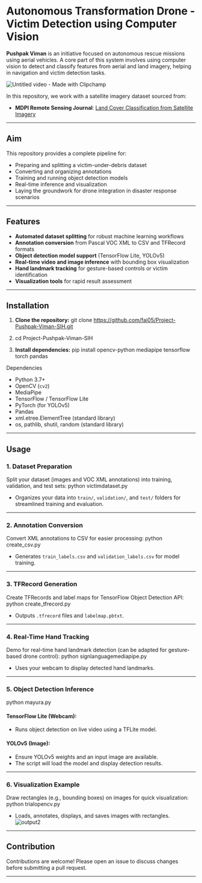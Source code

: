 # Autonomous Transformation Drone - Victim Detection using Computer Vision
 
**Pushpak Viman** is an initiative focused on autonomous rescue missions using aerial vehicles. A core part of this system involves using computer vision to detect and classify features from aerial and land imagery, helping in navigation and victim detection tasks.

![Untitled video - Made with Clipchamp](https://github.com/user-attachments/assets/9ff94a8b-69d4-4cd5-9dc3-b20f1f356f1f)



 
In this repository, we work with a satellite imagery dataset sourced from:
 
- **MDPI Remote Sensing Journal**: [Land Cover Classification from Satellite Imagery](https://www.mdpi.com/2072-4292/14/13/2977)

---

## Aim

This repository provides a complete pipeline for:
- Preparing and splitting a victim-under-debris dataset
- Converting and organizing annotations
- Training and running object detection models
- Real-time inference and visualization
- Laying the groundwork for drone integration in disaster response scenarios

---

## Features

- **Automated dataset splitting** for robust machine learning workflows
- **Annotation conversion** from Pascal VOC XML to CSV and TFRecord formats
- **Object detection model support** (TensorFlow Lite, YOLOv5)
- **Real-time video and image inference** with bounding box visualization
- **Hand landmark tracking** for gesture-based controls or victim identification
- **Visualization tools** for rapid result assessment

---

## Installation

1. **Clone the repository:**
git clone https://github.com/fai05/Project-Pushpak-Viman-SIH.git


2. cd Project-Pushpak-Viman-SIH


3. **Install dependencies:**
pip install opencv-python mediapipe tensorflow torch pandas

Dependencies
- Python 3.7+
- OpenCV (`cv2`)
- MediaPipe
- TensorFlow / TensorFlow Lite
- PyTorch (for YOLOv5)
- Pandas
- xml.etree.ElementTree (standard library)
- os, pathlib, shutil, random (standard library)


---

## Usage

### 1. Dataset Preparation

Split your dataset (images and VOC XML annotations) into training, validation, and test sets:
python victimdataset.py

- Organizes your data into `train/`, `validation/`, and `test/` folders for streamlined training and evaluation.

---

### 2. Annotation Conversion

Convert XML annotations to CSV for easier processing:
python create_csv.py

- Generates `train_labels.csv` and `validation_labels.csv` for model training.

---

### 3. TFRecord Generation

Create TFRecords and label maps for TensorFlow Object Detection API:
python create_tfrecord.py

- Outputs `.tfrecord` files and `labelmap.pbtxt`.

---

### 4. Real-Time Hand Tracking

Demo for real-time hand landmark detection (can be adapted for gesture-based drone control):
python signlanguagemediapipe.py

- Uses your webcam to display detected hand landmarks.

---

### 5. Object Detection Inference
python mayura.py

#### TensorFlow Lite (Webcam):

- Runs object detection on live video using a TFLite model.

#### YOLOv5 (Image):
- Ensure YOLOv5 weights and an input image are available.
- The script will load the model and display detection results.

---

### 6. Visualization Example

Draw rectangles (e.g., bounding boxes) on images for quick visualization:
python trialopencv.py

- Loads, annotates, displays, and saves images with rectangles.
 ![output2](https://github.com/user-attachments/assets/e6af8c5d-fc5f-43e9-a29b-567c3cbbaa2b)

---
 
## Contribution
 
Contributions are welcome! Please open an issue to discuss changes before submitting a pull request.
 
---
